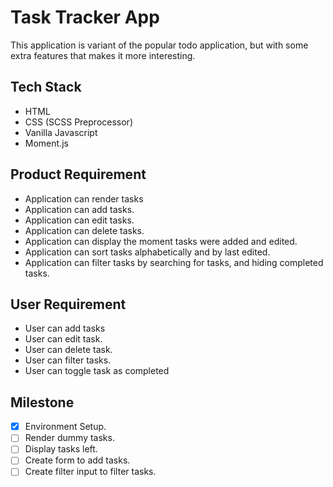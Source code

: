 # Task Tracker App

This application is variant of the popular todo application,
but with some extra features that makes it more interesting.

## Tech Stack
- HTML
- CSS (SCSS Preprocessor)
- Vanilla Javascript
- Moment.js

## Product Requirement
- Application can render tasks
- Application can add tasks.
- Application can edit tasks.
- Application can delete tasks.
- Application can display the moment tasks were added and edited.
- Application can sort tasks alphabetically and by last edited.
- Application can filter tasks by searching for tasks, and 
hiding completed tasks.
  
## User Requirement
- User can add tasks
- User can edit task.
- User can delete task.
- User can filter tasks.
- User can toggle task as completed

## Milestone
- [x] Environment Setup.
- [ ] Render dummy tasks.
- [ ] Display tasks left.
- [ ] Create form to add tasks.
- [ ] Create filter input to filter tasks.
